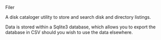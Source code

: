 Filer

A disk cataloger utility to store and search disk and directory listings.

Data is stored within a Sqlite3 database, which allows you to export the database in CSV should you wish to use the data elsewhere.
